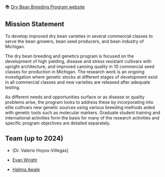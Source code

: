 📚 [Dry Bean Breeding Program website](https://www.canr.msu.edu/beanbreeding/index)

## Mission Statement

To develop improved dry bean varieties in several commercial classes to serve the bean growers, bean seed producers, and bean industry of Michigan.

The dry bean breeding and genetics program is focused on the development of high yielding, disease and stress resistant cultivars with upright architecture, and improved canning quality in 10 commercial seed classes for production in Michigan. The research work is an ongoing investigation where genetic stocks at different stages of development exist in all commercial classes and new varieties are released after adequate testing.

As different needs and opportunities surface or as disease or quality problems arise, the program looks to address these by incorporating into elite cultivars new genetic sources using various breeding methods aided with genetic tools such as molecular markers. Graduate student training and international activities form the basis for many of the research activities and specific program objectives are detailed separately.

## Team (up to 2024)

  - [Dr. Valerio Hoyos-Villegas]
  
  - [Evan Wright](https://www.canr.msu.edu/people/evan_wright)
  
  - [Halima Awale](https://www.canr.msu.edu/people/halima_awale?roleURL=halima_awale?language_id=)
